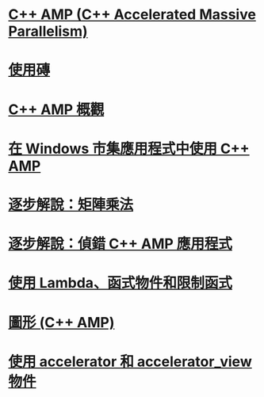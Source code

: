 # [C++ AMP (C++ Accelerated Massive Parallelism)](cpp-amp-cpp-accelerated-massive-parallelism.md)
# [使用磚](using-tiles.md)
# [C++ AMP 概觀](cpp-amp-overview.md)
# [在 Windows 市集應用程式中使用 C++ AMP](using-cpp-amp-in-windows-store-apps.md)
# [逐步解說：矩陣乘法](walkthrough-matrix-multiplication.md)
# [逐步解說：偵錯 C++ AMP 應用程式](walkthrough-debugging-a-cpp-amp-application.md)
# [使用 Lambda、函式物件和限制函式](using-lambdas-function-objects-and-restricted-functions.md)
# [圖形 (C++ AMP)](graphics-cpp-amp.md)
# [使用 accelerator 和 accelerator_view 物件](using-accelerator-and-accelerator-view-objects.md)
